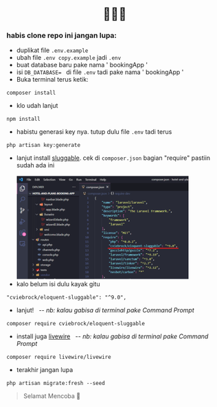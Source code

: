 <h1 align="center">🙂🙂🙂</h1>

### habis clone repo ini jangan lupa:
- duplikat file ``.env.example``
- ubah file ``.env copy.example`` jadi ``.env``
- buat database baru pake nama ' bookingApp '
- isi ``DB_DATABASE= `` di file ``.env`` tadi pake nama ' bookingApp '
- Buka terminal terus ketik:
```
composer install
```
- klo udah lanjut
```
npm install
```
- habistu generasi key nya. tutup dulu file ``.env`` tadi terus
```
php artisan key:generate
```
- lanjut install [sluggable](https://github.com/cviebrock/eloquent-sluggable). cek di ``composer.json`` bagian "require" pastiin sudah ada ini <br><br>
<img src="public/img/step1.png" width="400px" alt="require-sluggable"></a>
- kalo belum isi dulu kayak gitu
```
"cviebrock/eloquent-sluggable": "^9.0",
```
- lanjut! &nbsp; -- _nb: kalau gabisa di terminal pake Command Prompt_
```
composer require cviebrock/eloquent-sluggable
```
- install juga [livewire](https://laraveltuts.com/laravel-9-livewire-multi-step-form-wizard-tutorial/) &nbsp; -- _nb: kalau gabisa di terminal pake Command Prompt_
``` 
composer require livewire/livewire
```
- terakhir jangan lupa
```
php artisan migrate:fresh --seed
```
> Selamat Mencoba 🙂
